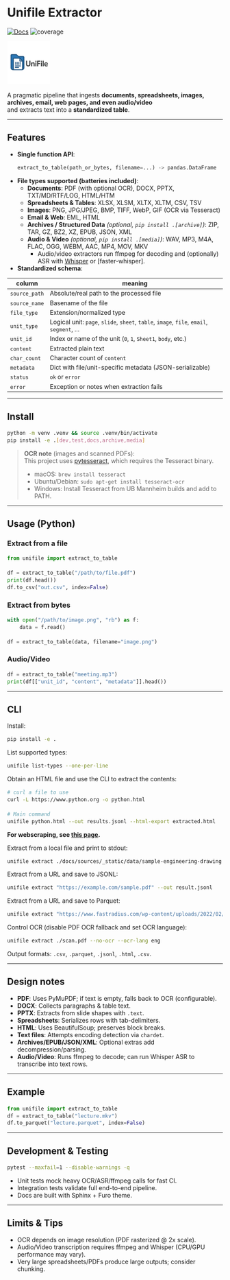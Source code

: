 <!-- Copyright (c) 2025 takotime808 -->
# Unifile Extractor

[![Docs](https://img.shields.io/badge/docs-online-blue.svg)](https://takotime808.github.io/unifile_extractor/)
![coverage](https://takotime808.github.io/unifile_extractor/_assets/coverage.svg)
<!-- [![coverage](https://img.shields.io/endpoint?url=https://takotime808.github.io/unifile_extractor/_assets/coverage.json)](https://takotime808.github.io/unifile_extractor/) -->

<img src="docs/sources/_static/logos/unifile-favicon.png" alt="drawing" width="100"/>

A pragmatic pipeline that ingests **documents, spreadsheets, images, archives, email, web pages, and even audio/video**  
and extracts text into a **standardized table**.

---

## Features

- **Single function API**:  
  ```python
  extract_to_table(path_or_bytes, filename=...) -> pandas.DataFrame
  ```
- **File types supported (batteries included)**:
  - **Documents**: PDF (with optional OCR), DOCX, PPTX, TXT/MD/RTF/LOG, HTML/HTM  
  - **Spreadsheets & Tables**: XLSX, XLSM, XLTX, XLTM, CSV, TSV  
  - **Images**: PNG, JPG/JPEG, BMP, TIFF, WebP, GIF (OCR via Tesseract)  
  - **Email & Web**: EML, HTML  
  - **Archives / Structured Data** *(optional, `pip install .[archive]`)*: ZIP, TAR, GZ, BZ2, XZ, EPUB, JSON, XML  
  - **Audio & Video** *(optional, `pip install .[media]`)*: WAV, MP3, M4A, FLAC, OGG, WEBM, AAC, MP4, MOV, MKV  
    - Audio/video extractors run ffmpeg for decoding and (optionally) ASR with [Whisper](https://github.com/openai/whisper) or [faster-whisper].
- **Standardized schema**:

| column        | meaning |
|---------------|---------|
| `source_path` | Absolute/real path to the processed file |
| `source_name` | Basename of the file |
| `file_type`   | Extension/normalized type |
| `unit_type`   | Logical unit: `page`, `slide`, `sheet`, `table`, `image`, `file`, `email`, `segment`, ... |
| `unit_id`     | Index or name of the unit (`0`, `1`, `Sheet1`, `body`, etc.) |
| `content`     | Extracted plain text |
| `char_count`  | Character count of `content` |
| `metadata`    | Dict with file/unit-specific metadata (JSON-serializable) |
| `status`      | `ok` or `error` |
| `error`       | Exception or notes when extraction fails |

---

## Install

```bash
python -m venv .venv && source .venv/bin/activate
pip install -e .[dev,test,docs,archive,media]
```

> **OCR note** (images and scanned PDFs):  
> This project uses [pytesseract](https://pypi.org/project/pytesseract/), which requires the Tesseract binary.  
> - macOS: `brew install tesseract`  
> - Ubuntu/Debian: `sudo apt-get install tesseract-ocr`  
> - Windows: Install Tesseract from UB Mannheim builds and add to PATH.

---

## Usage (Python)

### Extract from a file
```python
from unifile import extract_to_table

df = extract_to_table("/path/to/file.pdf")
print(df.head())
df.to_csv("out.csv", index=False)
```

### Extract from bytes
```python
with open("/path/to/image.png", "rb") as f:
    data = f.read()

df = extract_to_table(data, filename="image.png")
```

### Audio/Video
```python
df = extract_to_table("meeting.mp3")
print(df[["unit_id", "content", "metadata"]].head())
```

---

## CLI

Install:
```bash
pip install -e .
```

List supported types:
```bash
unifile list-types --one-per-line
```

Obtain an HTML file and use the CLI to extract the contents:
```bash
# curl a file to use
curl -L https://www.python.org -o python.html

# Main command
unifile python.html --out results.jsonl --html-export extracted.html
```

**For webscraping, see [this page](docs/sources/tutorials/webscraping.md).**


Extract from a local file and print to stdout:
```bash
unifile extract ./docs/sources/_static/data/sample-engineering-drawing.pdf --max-rows 50 --max-colwidth 120
```

Extract from a URL and save to JSONL:
```bash
unifile extract "https://example.com/sample.pdf" --out result.jsonl
```

Extract from a URL and save to Parquet:
```bash
unifile extract "https://www.fastradius.com/wp-content/uploads/2022/02/sample-engineering-drawing.pdf" --out drawing.parquet
```

Control OCR (disable PDF OCR fallback and set OCR language):
```bash
unifile extract ./scan.pdf --no-ocr --ocr-lang eng
```

Output formats: `.csv`, `.parquet`, `.jsonl`, `.html`, `.csv`.

---

## Design notes

- **PDF**: Uses PyMuPDF; if text is empty, falls back to OCR (configurable).
- **DOCX**: Collects paragraphs & table text.
- **PPTX**: Extracts from slide shapes with `.text`.
- **Spreadsheets**: Serializes rows with tab-delimiters.
- **HTML**: Uses BeautifulSoup; preserves block breaks.
- **Text files**: Attempts encoding detection via `chardet`.
- **Archives/EPUB/JSON/XML**: Optional extras add decompression/parsing.
- **Audio/Video**: Runs ffmpeg to decode; can run Whisper ASR to transcribe into text rows.

---

## Example

```python
from unifile import extract_to_table
df = extract_to_table("lecture.mkv")
df.to_parquet("lecture.parquet", index=False)
```

---

## Development & Testing

```bash
pytest --maxfail=1 --disable-warnings -q
```

- Unit tests mock heavy OCR/ASR/ffmpeg calls for fast CI.  
- Integration tests validate full end-to-end pipeline.  
- Docs are built with Sphinx + Furo theme.

---

## Limits & Tips

- OCR depends on image resolution (PDF rasterized @ 2x scale).
- Audio/Video transcription requires ffmpeg and Whisper (CPU/GPU performance may vary).
- Very large spreadsheets/PDFs produce large outputs; consider chunking.
